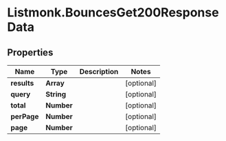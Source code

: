 # Listmonk.BouncesGet200ResponseData

## Properties

Name | Type | Description | Notes
------------ | ------------- | ------------- | -------------
**results** | **Array** |  | [optional] 
**query** | **String** |  | [optional] 
**total** | **Number** |  | [optional] 
**perPage** | **Number** |  | [optional] 
**page** | **Number** |  | [optional] 


